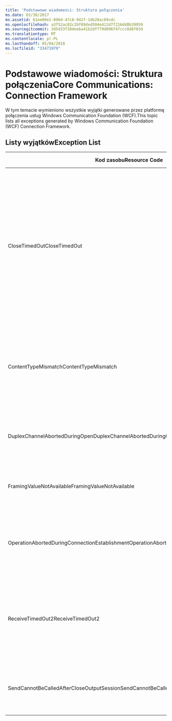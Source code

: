 ```yaml
---
title: 'Podstawowe wiadomości: Struktura połączenia'
ms.date: 03/30/2017
ms.assetid: 61ee00e1-896d-47c8-942f-1db28ac89cdc
ms.openlocfilehash: a3f52ac82c2bf09ded504e412d7f216dd0b39959
ms.sourcegitcommit: 3d5d33f384eeba41b2dff79d096f47ccc8d8f03d
ms.translationtype: MT
ms.contentlocale: pl-PL
ms.lasthandoff: 05/04/2018
ms.locfileid: "33471979"
---
```

# <a name="core-communications-connection-framework"></a><span data-ttu-id="ecc64-102">Podstawowe wiadomości: Struktura połączenia</span><span class="sxs-lookup"><span data-stu-id="ecc64-102">Core Communications: Connection Framework</span></span>
<span data-ttu-id="ecc64-103">W tym temacie wymieniono wszystkie wyjątki generowane przez platformę połączenia usług Windows Communication Foundation (WCF).</span><span class="sxs-lookup"><span data-stu-id="ecc64-103">This topic lists all exceptions generated by Windows Communication Foundation (WCF) Connection Framework.</span></span>  
  
## <a name="exception-list"></a><span data-ttu-id="ecc64-104">Listy wyjątków</span><span class="sxs-lookup"><span data-stu-id="ecc64-104">Exception List</span></span>  
  
|<span data-ttu-id="ecc64-105">Kod zasobu</span><span class="sxs-lookup"><span data-stu-id="ecc64-105">Resource Code</span></span>|<span data-ttu-id="ecc64-106">Ciąg zasobu</span><span class="sxs-lookup"><span data-stu-id="ecc64-106">Resource String</span></span>|  
|-------------------|---------------------|  
|<span data-ttu-id="ecc64-107">CloseTimedOut</span><span class="sxs-lookup"><span data-stu-id="ecc64-107">CloseTimedOut</span></span>|<span data-ttu-id="ecc64-108">Close — metoda, przekroczono limit czasu po upływie określonego czasu.</span><span class="sxs-lookup"><span data-stu-id="ecc64-108">The Close method timed out after the specified time.</span></span> <span data-ttu-id="ecc64-109">Zwiększ wartość limitu czasu przekazywaną w wywołaniu Close lub wartość CloseTimeout w obiekcie w powiązaniu.</span><span class="sxs-lookup"><span data-stu-id="ecc64-109">Increase the timeout value that is passed to the call to Close or increase the CloseTimeout value on the binding.</span></span> <span data-ttu-id="ecc64-110">Czas przydzielony na tę operację mógł stanowi część większego limitu czasu.</span><span class="sxs-lookup"><span data-stu-id="ecc64-110">The time allotted to this operation may have been a portion of a longer timeout.</span></span>|  
|<span data-ttu-id="ecc64-111">ContentTypeMismatch</span><span class="sxs-lookup"><span data-stu-id="ecc64-111">ContentTypeMismatch</span></span>|<span data-ttu-id="ecc64-112">Określony typ zawartości został wysłany do usługi, która oczekiwała określony.</span><span class="sxs-lookup"><span data-stu-id="ecc64-112">The specified content type was sent to a service that was expecting the specified.</span></span> <span data-ttu-id="ecc64-113">Powiązania klienta i usługi mogą być niezgodne.</span><span class="sxs-lookup"><span data-stu-id="ecc64-113">The client and service bindings may be mismatched.</span></span>|  
|<span data-ttu-id="ecc64-114">DuplexChannelAbortedDuringOpen</span><span class="sxs-lookup"><span data-stu-id="ecc64-114">DuplexChannelAbortedDuringOpen</span></span>|<span data-ttu-id="ecc64-115">Kanał dupleksowy do określonego została zakończona podczas procesu otwierania.</span><span class="sxs-lookup"><span data-stu-id="ecc64-115">The duplex channel to the specified terminated during the Open process.</span></span>|  
|<span data-ttu-id="ecc64-116">FramingValueNotAvailable</span><span class="sxs-lookup"><span data-stu-id="ecc64-116">FramingValueNotAvailable</span></span>|<span data-ttu-id="ecc64-117">Wartość nie jest dostępny, ponieważ nie jest całkowicie zdekodować.</span><span class="sxs-lookup"><span data-stu-id="ecc64-117">The value cannot be accessed because it is not fully decoded.</span></span>|  
|<span data-ttu-id="ecc64-118">OperationAbortedDuringConnectionEstablishment</span><span class="sxs-lookup"><span data-stu-id="ecc64-118">OperationAbortedDuringConnectionEstablishment</span></span>|<span data-ttu-id="ecc64-119">Operacja została zakończona podczas nawiązywania połączenia z określonym.</span><span class="sxs-lookup"><span data-stu-id="ecc64-119">The operation was terminated while establishing a connection to the specified.</span></span>|  
|<span data-ttu-id="ecc64-120">ReceiveTimedOut2</span><span class="sxs-lookup"><span data-stu-id="ecc64-120">ReceiveTimedOut2</span></span>|<span data-ttu-id="ecc64-121">Operacja odbioru został przekroczony po określonym czasie.</span><span class="sxs-lookup"><span data-stu-id="ecc64-121">The receive operation has timed out after the specified time.</span></span> <span data-ttu-id="ecc64-122">Czas przydzielony na tę operację mógł stanowi część większego limitu czasu.</span><span class="sxs-lookup"><span data-stu-id="ecc64-122">The time allotted to this operation may have been a portion of a longer timeout.</span></span>|  
|<span data-ttu-id="ecc64-123">SendCannotBeCalledAfterCloseOutputSession</span><span class="sxs-lookup"><span data-stu-id="ecc64-123">SendCannotBeCalledAfterCloseOutputSession</span></span>|<span data-ttu-id="ecc64-124">Nie można wysłać wiadomości kanałem po wywołaniu CloseOutputSession.</span><span class="sxs-lookup"><span data-stu-id="ecc64-124">You cannot send messages on a channel after CloseOutputSession has been called.</span></span>|
